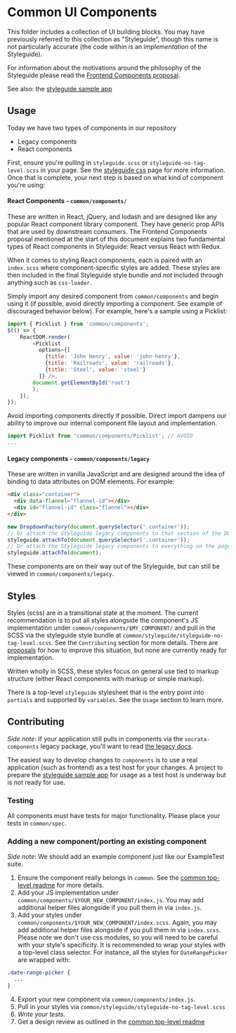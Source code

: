 # Common UI Components

This folder includes a collection of UI building blocks. You may have previously referred to this
collection as "Styleguide", though this name is not particularly accurate (the code within is an
_implementation_ of the Styleguide).

For information about the motivations around the philosophy of the Styleguide please read the [Frontend Components proposal](https://docs.google.com/document/d/1iozeArAm1QMDzZxMSmkBlJzyczGOQhV6MBfiNLbXpQ0).

See also: the [styleguide sample app](https://github.com/socrata/platform-ui/blob/master/styleguide-sample-app/README.md)

## Usage

Today we have two types of components in our repository
- Legacy components
- React components

First, ensure you're pulling in `styleguide.scss` or `styleguide-no-tag-level.scss` in your page. See
the [styleguide css](https://github.com/socrata/platform-ui/blob/master/common/styleguide/README.md)
page for more information. Once that is complete, your next step is based on what kind of component you're using:

#### React Components - `common/components/`
These are written in React, jQuery, and lodash and are designed like any popular React component library
component. They have generic prop APIs that are used by downstream consumers. The Frontend Components proposal
mentioned at the start of this document explains two fundamental types of React components in Styleguide:
React versus React with Redux.

When it comes to styling React components, each is paired with an `index.scss` where component-specific
styles are added. These styles are then included in the final Styleguide style bundle and _not_ included
through anything such as `css-loader`.

Simply import any desired component from `common/components` and begin using it (if possible, avoid
directly importing a component. See example of discouraged behavior below).
For example, here's a sample using a Picklist:


```js
import { Picklist } from 'common/components';
$(() => {
    ReactDOM.render(
        <Picklist
          options={[
            {title: 'John Henry', value: 'john-henry'},
            {title: 'Railroads', value: 'railroads'},
            {title: 'Steel', value: 'steel'}
          ]} />,
        document.getElementById('root')
        );
    });
});
```

Avoid importing components directly if possible. Direct import dampens our ability to improve our
internal component file layout and implementation.

```js
import Picklist from 'common/components/Picklist'; // AVOID
...
```

#### Legacy components - `common/components/legacy`
These are written in vanilla JavaScript and are designed around the idea of binding to data attributes on DOM elements.
For example:
```html
<div class="container">
  <div data-flannel="flannel-id"></div>
  <div id="flannel-id" class="flannel"></div>
</div>
```
```js
new DropdownFactory(document.querySelector('.container'));
// Or attach the Styleguide legacy components to that section of the DOM:
styleguide.attachTo(document.querySelector('.container'));
// Or attach the Styleguide legacy components to everything on the page:
styleguide.attachTo(document);
```
These components are on their way out of the Styleguide, but can still be viewed in `common/components/legacy`.

## Styles

Styles (scss) are in a transitional state at the moment. The current recommendation is to put all styles
alongside the component's JS implementation under `common/components/$MY_COMPONENT/` and pull in the SCSS
via the styleguide style bundle at `common/styleguide/styleguide-no-tag-level.scss`. See the `Contributing`
section for more details. There are [proposals](https://github.com/socrata/rfcs/pull/1) for how to improve
this situation, but none are currently ready for implementation.

Written wholly in SCSS, these styles focus on general use tied to markup structure (either React components
with markup or simple markup).

There is a top-level `styleguide` stylesheet that is the entry point into `partials` and supported by
`variables`. See the `Usage` section to learn more.

## Contributing

*Side note*: If your application still pulls in components via the `socrata-components` legacy package, you'll
want to read [the legacy docs](https://github.com/socrata/platform-ui/blob/master/packages/socrata-components/README.md).

The easiest way to develop changes to `components` is to use a real application (such as frontend) as a test host for
your changes. A project to prepare the [styleguide sample app](https://github.com/socrata/platform-ui/blob/master/styleguide-sample-app/README.md)
for usage as a test host is underway but is not ready for use.

### Testing

All components must have tests for major functionality. Please place your tests in `common/spec`.

### Adding a new component/porting an existing component

*Side note*: We should add an example component just like our ExampleTest suite.

1. Ensure the component really belongs in `common`. See the [common top-level readme](https://github.com/socrata/platform-ui/blob/master/packages/socrata-components/README.md)
  for more details.
2. Add your JS implementation under `common/components/$YOUR_NEW_COMPONENT/index.js`.
  You may add additional helper files alongside if you pull them in via `index.js`.
3. Add your styles under `common/components/$YOUR_NEW_COMPONENT/index.scss`.
  Again, you may add additional helper files alongside if you pull them in via `index.scss`.
  Please note we don't use css modules, so you will need to be careful with your style's
  specificity. It is recommended to wrap your styles with a top-level class selector. For
  instance, all the styles for `DateRangePicker` are wrapped with:
  ```css
  .date-range-picker {
    ...
  }
  ```
4. Export your new component via `common/components/index.js`. 
5. Pull in your styles via `common/styleguide/styleguide-no-tag-level.scss`
6. *Write your tests.*
7. Get a design review as outlined in the [common top-level readme](https://github.com/socrata/platform-ui/blob/master/packages/socrata-components/README.md)
